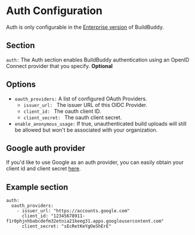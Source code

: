 <!--
{
  "name": "Auth",
  "category": "5eed3e2ace045b343fc0a328",
  "priority": 300
}
-->

# Auth Configuration

Auth is only configurable in the [Enterprise version](enterprise.md) of BuildBuddy.

## Section

`auth:` The Auth section enables BuildBuddy authentication using an OpenID Connect provider that you specify. **Optional**

## Options

- `oauth_providers:` A list of configured OAuth Providers.
  - `issuer_url: ` The issuer URL of this OIDC Provider.
  - `client_id: ` The oauth client ID.
  - `client_secret: ` The oauth client secret.
- `enable_anonymous_usage:` If true, unauthenticated build uploads will still be allowed but won't be associated with your organization.

## Google auth provider

If you'd like to use Google as an auth provider, you can easily obtain your client id and client secret [here](https://console.developers.google.com/apis/credentials).

## Example section

```
auth:
  oauth_providers:
    - issuer_url: "https://accounts.google.com"
      client_id: "12345678911-f1r0phjnhbabcdefm32etnia21keeg31.apps.googleusercontent.com"
      client_secret: "sEcRetKeYgOeShErE"
```
